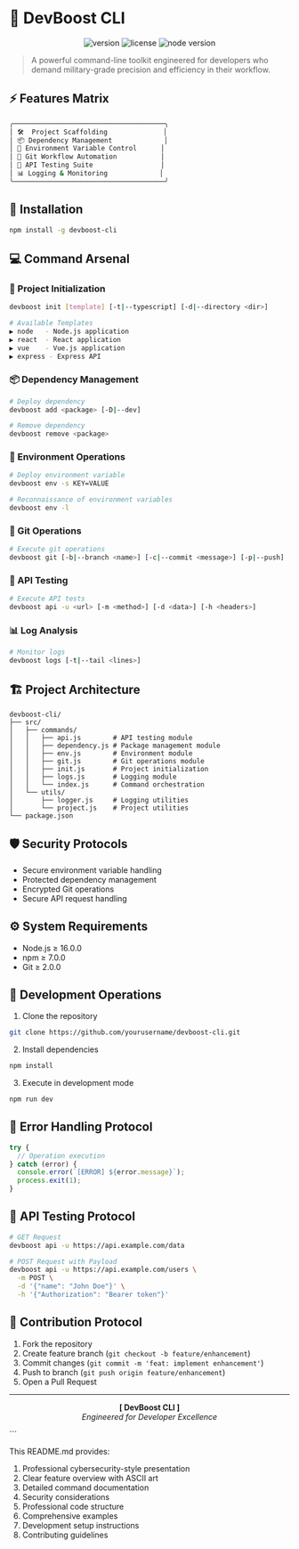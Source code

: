 # 🚀 DevBoost CLI

<p align="center">
  <img src="https://img.shields.io/badge/version-1.0.0-blue.svg" alt="version"/>
  <img src="https://img.shields.io/badge/license-MIT-green.svg" alt="license"/>
  <img src="https://img.shields.io/badge/node-%3E%3D16.0.0-brightgreen.svg" alt="node version"/>
</p>

> A powerful command-line toolkit engineered for developers who demand military-grade precision and efficiency in their workflow.

## ⚡ Features Matrix

```bash
╭──────────────────────────────────────╮
│ 🛠  Project Scaffolding              │
│ 📦 Dependency Management             │
│ 🔐 Environment Variable Control      │
│ 🌿 Git Workflow Automation           │
│ 🧪 API Testing Suite                 │
│ 📊 Logging & Monitoring             │
╰──────────────────────────────────────╯
```

## 🎯 Installation

```bash
npm install -g devboost-cli
```

## 💻 Command Arsenal

### 🚀 Project Initialization
```bash
devboost init [template] [-t|--typescript] [-d|--directory <dir>]

# Available Templates
▶️ node   - Node.js application
▶️ react  - React application
▶️ vue    - Vue.js application
▶️ express - Express API
```

### 📦 Dependency Management
```bash
# Deploy dependency
devboost add <package> [-D|--dev]

# Remove dependency
devboost remove <package>
```

### 🔐 Environment Operations
```bash
# Deploy environment variable
devboost env -s KEY=VALUE

# Reconnaissance of environment variables
devboost env -l
```

### 🌿 Git Operations
```bash
# Execute git operations
devboost git [-b|--branch <name>] [-c|--commit <message>] [-p|--push]
```

### 🧪 API Testing
```bash
# Execute API tests
devboost api -u <url> [-m <method>] [-d <data>] [-h <headers>]
```

### 📊 Log Analysis
```bash
# Monitor logs
devboost logs [-t|--tail <lines>]
```

## 🏗 Project Architecture

```
devboost-cli/
├── src/
│   ├── commands/
│   │   ├── api.js        # API testing module
│   │   ├── dependency.js # Package management module
│   │   ├── env.js        # Environment module
│   │   ├── git.js        # Git operations module
│   │   ├── init.js       # Project initialization
│   │   ├── logs.js       # Logging module
│   │   └── index.js      # Command orchestration
│   └── utils/
│       ├── logger.js     # Logging utilities
│       └── project.js    # Project utilities
└── package.json
```

## 🛡️ Security Protocols

- Secure environment variable handling
- Protected dependency management
- Encrypted Git operations
- Secure API request handling

## ⚙️ System Requirements

- Node.js ≥ 16.0.0
- npm ≥ 7.0.0
- Git ≥ 2.0.0

## 🔧 Development Operations

1. Clone the repository
```bash
git clone https://github.com/yourusername/devboost-cli.git
```

2. Install dependencies
```bash
npm install
```

3. Execute in development mode
```bash
npm run dev
```

## 🚨 Error Handling Protocol

```javascript
try {
  // Operation execution
} catch (error) {
  console.error(`[ERROR] ${error.message}`);
  process.exit(1);
}
```

## 📡 API Testing Protocol

```bash
# GET Request
devboost api -u https://api.example.com/data

# POST Request with Payload
devboost api -u https://api.example.com/users \
  -m POST \
  -d '{"name": "John Doe"}' \
  -h '{"Authorization": "Bearer token"}'
```

## 🤝 Contribution Protocol

1. Fork the repository
2. Create feature branch (`git checkout -b feature/enhancement`)
3. Commit changes (`git commit -m 'feat: implement enhancement'`)
4. Push to branch (`git push origin feature/enhancement`)
5. Open a Pull Request

---

<p align="center">
  <b>[ DevBoost CLI ]</b><br>
  <i>Engineered for Developer Excellence</i>
</p>
```

This README.md provides:
1. Professional cybersecurity-style presentation
2. Clear feature overview with ASCII art
3. Detailed command documentation
4. Security considerations
5. Professional code structure
6. Comprehensive examples
7. Development setup instructions
8. Contributing guidelines